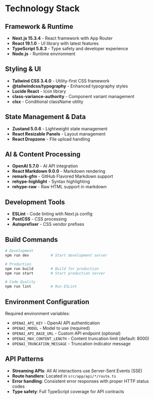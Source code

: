 # Technology Stack

## Framework & Runtime
- **Next.js 15.3.4** - React framework with App Router
- **React 19.1.0** - UI library with latest features
- **TypeScript 5.8.3** - Type safety and developer experience
- **Node.js** - Runtime environment

## Styling & UI
- **Tailwind CSS 3.4.0** - Utility-first CSS framework
- **@tailwindcss/typography** - Enhanced typography styles
- **Lucide React** - Icon library
- **class-variance-authority** - Component variant management
- **clsx** - Conditional className utility

## State Management & Data
- **Zustand 5.0.6** - Lightweight state management
- **React Resizable Panels** - Layout management
- **React Dropzone** - File upload handling

## AI & Content Processing
- **OpenAI 5.7.0** - AI API integration
- **React Markdown 9.0.0** - Markdown rendering
- **remark-gfm** - GitHub Flavored Markdown support
- **rehype-highlight** - Syntax highlighting
- **rehype-raw** - Raw HTML support in markdown

## Development Tools
- **ESLint** - Code linting with Next.js config
- **PostCSS** - CSS processing
- **Autoprefixer** - CSS vendor prefixes

## Build Commands
```bash
# Development
npm run dev          # Start development server

# Production
npm run build        # Build for production
npm run start        # Start production server

# Code Quality
npm run lint         # Run ESLint
```

## Environment Configuration
Required environment variables:
- `OPENAI_API_KEY` - OpenAI API authentication
- `OPENAI_MODEL` - Model to use (required)
- `OPENAI_API_BASE_URL` - Custom API endpoint (optional)
- `OPENAI_MAX_CONTENT_LENGTH` - Content truncation limit (default: 8000)
- `OPENAI_TRUNCATION_MESSAGE` - Truncation indicator message

## API Patterns
- **Streaming APIs**: All AI interactions use Server-Sent Events (SSE)
- **Route handlers**: Located in `src/app/api/*/route.ts`
- **Error handling**: Consistent error responses with proper HTTP status codes
- **Type safety**: Full TypeScript coverage for API contracts